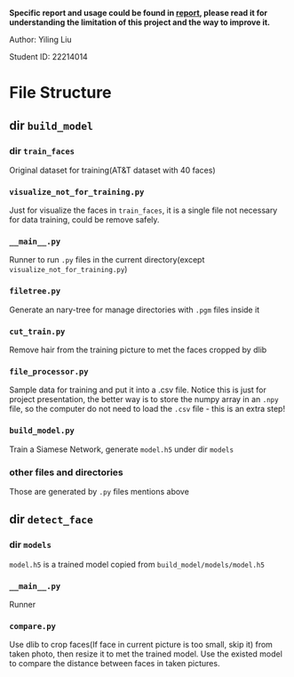 **Specific report and usage could be found in [report](report/report.md), please read it for understanding the limitation of this project and the way to improve it.**

Author: Yiling Liu

Student ID: 22214014

# File Structure

## dir `build_model`

### dir `train_faces`

Original dataset for training(AT&T dataset with 40 faces)

### `visualize_not_for_training.py`
Just for visualize the faces in `train_faces`, it is a single file not necessary for data training, could be remove safely.

### `__main__.py`
Runner to run `.py` files in the current directory(except `visualize_not_for_training.py`)

### `filetree.py`
Generate an nary-tree for manage directories with `.pgm` files inside it

### `cut_train.py`
Remove hair from the training picture to met the faces cropped by dlib

### `file_processor.py`
Sample data for training and put it into a .csv file. Notice this is just for project presentation, the better way is to store the numpy array in an `.npy` file, so the computer do not need to load the `.csv` file - this is an extra step!

### `build_model.py`
Train a Siamese Network, generate `model.h5` under dir `models`

### other files and directories
Those are generated by `.py` files mentions above

## dir `detect_face`

### dir `models`
`model.h5` is a trained model copied from `build_model/models/model.h5`

### `__main__.py`
Runner

### `compare.py`
Use dlib to crop faces(If face in current picture is too small, skip it) from taken photo, then resize it to met the trained model. Use the existed model to compare the distance between faces in taken pictures.